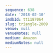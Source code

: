 ```yaml
---
sequence: 638
date: '2018-02-10'
imdbId: tt1187064
slug: triangle-2009
venue: null
venueNotes: null
medium: Amazon
mediumNotes: null
---
```



